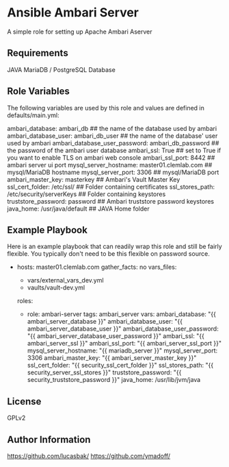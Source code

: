 Ansible Ambari Server
=========

A simple role for setting up Apache Ambari Aserver

Requirements
------------

JAVA
MariaDB / PostgreSQL Database

Role Variables
--------------

The following variables are used by this role and values are defined in defaults/main.yml:

ambari_database: ambari_db                              ## the name of the database used by ambari
ambari_database_user: ambari_db_user                    ## the name of the database' user used by ambari
ambari_database_user_password: ambari_db_password       ## the password of the ambari user database
ambari_ssl: True                                        ## set to True if you want to enable TLS on ambari web console
ambari_ssl_port: 8442                                   ## ambari server ui port
mysql_server_hostname: master01.clemlab.com             ## mysql/MariaDB hostname
mysql_server_port: 3306                                 ## mysql/MariaDB port
ambari_master_key: masterkey                            ## Ambari's Vault Master Key
ssl_cert_folder: /etc/ssl/                              ## Folder containing certificates
ssl_stores_path: /etc/security/serverKeys               ## Folder containing keystores
truststore_password: password                           ## Ambari truststore password keystores
java_home: /usr/java/default                            ## JAVA Home folder

Example Playbook
----------------

Here is an example playbook that can readily wrap this role and still be fairly flexible.  You typically don't need to be this flexible on password source.

- hosts: master01.clemlab.com
  gather_facts: no
  vars_files:
  - vars/external_vars_dev.yml
  - vaults/vault-dev.yml

  roles:
    - role: ambari-server
      tags: ambari_server
      vars:
        ambari_database: "{{ ambari_server_database }}"
        ambari_database_user: "{{ ambari_server_database_user }}"
        ambari_database_user_password: "{{ ambari_server_database_user_password }}"
        ambari_ssl: "{{ ambari_server_ssl }}"
        ambari_ssl_port: "{{ ambari_server_ssl_port }}"
        mysql_server_hostname: "{{ mariadb_server }}"
        mysql_server_port: 3306
        ambari_master_key: "{{ ambari_server_master_key }}"
        ssl_cert_folder: "{{ security_ssl_cert_folder }}"
        ssl_stores_path: "{{ security_server_ssl_stores }}"
        truststore_password: "{{ security_truststore_password }}"
        java_home: /usr/lib/jvm/java

License
-------

GPLv2

Author Information
------------------

https://github.com/lucasbak/
https://github.com/ymadoff/
